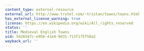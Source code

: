 ```yaml
---
content_type: external-resource
external_url: http://www.trytel.com/~tristan/towns/towns.html
has_external_license_warning: true
license: https://en.wikipedia.org/wiki/All_rights_reserved
status: ''
title: Medieval English Towns
uid: 5426547c-e956-41e4-9d31-713f175f58a2
wayback_url: ''
---
```

